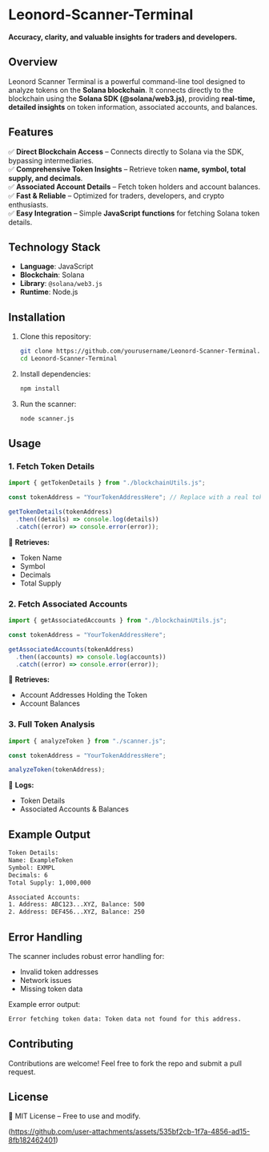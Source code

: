# **Leonord-Scanner-Terminal**  

**Accuracy, clarity, and valuable insights for traders and developers.**  

## **Overview**  

Leonord Scanner Terminal is a powerful command-line tool designed to analyze tokens on the **Solana blockchain**. It connects directly to the blockchain using the **Solana SDK (@solana/web3.js)**, providing **real-time, detailed insights** on token information, associated accounts, and balances.

## **Features**  

✅ **Direct Blockchain Access** – Connects directly to Solana via the SDK, bypassing intermediaries.  
✅ **Comprehensive Token Insights** – Retrieve token **name, symbol, total supply, and decimals**.  
✅ **Associated Account Details** – Fetch token holders and account balances.  
✅ **Fast & Reliable** – Optimized for traders, developers, and crypto enthusiasts.  
✅ **Easy Integration** – Simple **JavaScript functions** for fetching Solana token details.

## **Technology Stack**  

- **Language**: JavaScript  
- **Blockchain**: Solana  
- **Library**: `@solana/web3.js`  
- **Runtime**: Node.js  

## **Installation**  

1. Clone this repository:  
   ```bash
   git clone https://github.com/yourusername/Leonord-Scanner-Terminal.git
   cd Leonord-Scanner-Terminal
   ```
2. Install dependencies:  
   ```bash
   npm install
   ```
3. Run the scanner:  
   ```bash
   node scanner.js
   ```

## **Usage**  

### **1. Fetch Token Details**
```javascript
import { getTokenDetails } from "./blockchainUtils.js";

const tokenAddress = "YourTokenAddressHere"; // Replace with a real token address

getTokenDetails(tokenAddress)
  .then((details) => console.log(details))
  .catch((error) => console.error(error));
```
📌 **Retrieves:**  
- Token Name  
- Symbol  
- Decimals  
- Total Supply  

### **2. Fetch Associated Accounts**  
```javascript
import { getAssociatedAccounts } from "./blockchainUtils.js";

const tokenAddress = "YourTokenAddressHere";

getAssociatedAccounts(tokenAddress)
  .then((accounts) => console.log(accounts))
  .catch((error) => console.error(error));
```
📌 **Retrieves:**  
- Account Addresses Holding the Token  
- Account Balances  

### **3. Full Token Analysis**  
```javascript
import { analyzeToken } from "./scanner.js";

const tokenAddress = "YourTokenAddressHere";

analyzeToken(tokenAddress);
```
📌 **Logs:**  
- Token Details  
- Associated Accounts & Balances  

## **Example Output**  
```bash
Token Details:
Name: ExampleToken
Symbol: EXMPL
Decimals: 6
Total Supply: 1,000,000

Associated Accounts:
1. Address: ABC123...XYZ, Balance: 500
2. Address: DEF456...XYZ, Balance: 250
```

## **Error Handling**  
The scanner includes robust error handling for:  
- Invalid token addresses  
- Network issues  
- Missing token data  

Example error output:  
```bash
Error fetching token data: Token data not found for this address.
```

## **Contributing**  
Contributions are welcome! Feel free to fork the repo and submit a pull request.

## **License**  
📜 MIT License – Free to use and modify.  

(https://github.com/user-attachments/assets/535bf2cb-1f7a-4856-ad15-8fb182462401)
